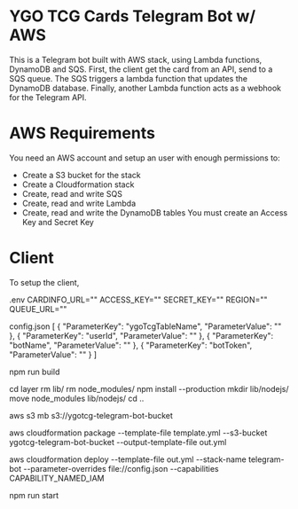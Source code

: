 # YGO TCG Cards Telegram Bot w/ AWS
This is a Telegram bot built with AWS stack, using Lambda functions, DynamoDB and SQS. 
First, the client get the card from an API, send to a SQS queue. The SQS triggers a lambda function that updates the DynamoDB database. Finally, another Lambda function acts as a webhook for the Telegram API.

# AWS Requirements
You need an AWS account and setup an user with enough permissions to:
* Create a S3 bucket for the stack
* Create a Cloudformation stack
* Create, read and write SQS
* Create, read and write Lambda
* Create, read and write the DynamoDB tables
You must create an Access Key and Secret Key

# Client
To setup the client, 

.env
CARDINFO_URL=""
ACCESS_KEY=""
SECRET_KEY=""
REGION=""
QUEUE_URL=""

config.json
[
    {
         "ParameterKey": "ygoTcgTableName",
         "ParameterValue": ""
     },
     {
         "ParameterKey": "userId",
         "ParameterValue": ""
     },
     {
         "ParameterKey": "botName",
         "ParameterValue": ""
     },
     {
         "ParameterKey": "botToken",
         "ParameterValue": ""
     }
 ]

npm run build

cd layer
rm lib/
rm node_modules/
npm install --production
mkdir lib/nodejs/
move node_modules lib/nodejs/
cd ..

aws s3 mb s3://ygotcg-telegram-bot-bucket

aws cloudformation package --template-file template.yml --s3-bucket ygotcg-telegram-bot-bucket --output-template-file out.yml

aws cloudformation deploy --template-file out.yml --stack-name telegram-bot --parameter-overrides file://config.json --capabilities CAPABILITY_NAMED_IAM

npm run start